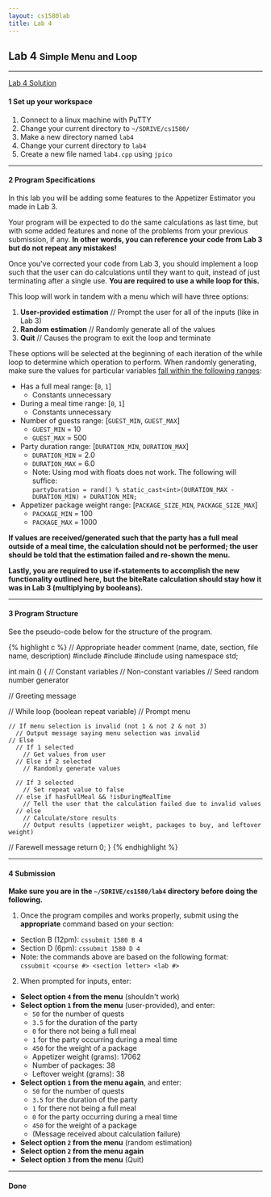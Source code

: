 ```yaml
---
layout: cs1580lab
title: Lab 4
---
```


## Lab 4 <small>Simple Menu and Loop</small>

---

<a href="{{site.baseurl}}/cs1580/solutions/lab04solution.cpp"
   class="btn btn-info pull-right">
  <i class="fa fa-exclamation-circle"></i>
  Lab 4 Solution
</a>

#### <span class="badge">1</span> Set up your workspace

1. Connect to a linux machine with PuTTY
2. Change your current directory to `~/SDRIVE/cs1580/`
3. Make a new directory named `lab4`
4. Change your current directory to `lab4`
5. Create a new file named `lab4.cpp` using `jpico`

---

#### <span class="badge">2</span> Program Specifications
In this lab you will be adding some features to the Appetizer Estimator you made in Lab 3.

Your program will be expected to do the same calculations as last time, but with some added features and none of the problems from your previous submission, if any.
**In other words, you can reference your code from Lab 3 but do not repeat any mistakes!**

Once you've corrected your code from Lab 3, you should implement a loop such that the user can do calculations until they want to quit, instead of just terminating after a single use.
**You are required to use a while loop for this.**

This loop will work in tandem with a menu which will have three options:

1. **User-provided estimation** // Prompt the user for all of the inputs (like in Lab 3)
2. **Random estimation** // Randomly generate all of the values
3. **Quit** // Causes the program to exit the loop and terminate

These options will be selected at the beginning of each iteration of the while loop to determine which operation to perform.
When randomly generating, make sure the values for particular variables [fall within the following ranges](http://www.cplusplus.com/reference/cstdlib/rand/):

- Has a full meal range: [`0`, `1`]
  - Constants unnecessary
- During a meal time range: [`0`, `1`]
  - Constants unnecessary
- Number of guests range: [`GUEST_MIN`, `GUEST_MAX`]
  - `GUEST_MIN` = 10
  - `GUEST_MAX` = 500
- Party duration range: [`DURATION_MIN`, `DURATION_MAX`]
  - `DURATION_MIN` = 2.0
  - `DURATION_MAX` = 6.0
  - Note: Using mod with floats does not work.  The following will suffice:  
    `partyDuration = rand() % static_cast<int>(DURATION_MAX - DURATION_MIN) + DURATION_MIN;`
- Appetizer package weight range: [`PACKAGE_SIZE_MIN`, `PACKAGE_SIZE_MAX`]
  - `PACKAGE_MIN` = 100
  - `PACKAGE_MAX` = 1000

**If values are received/generated such that the party has a full meal outside of a meal time, the calculation should not be performed; the user should be told that the estimation failed and re-shown the menu.**

**Lastly, you are required to use if-statements to accomplish the new functionality outlined here, but the biteRate calculation should stay how it was in Lab 3 (multiplying by booleans).**

---

#### <span class="badge">3</span> Program Structure

See the pseudo-code below for the structure of the program.

{% highlight c %}
// Appropriate header comment (name, date, section, file name, description)
#include <iostream>
#include <cstdlib>
#include <ctime>
using namespace std;

int main ()
{
  // Constant variables
  // Non-constant variables
  // Seed random number generator

  // Greeting message

  // While loop (boolean repeat variable)
    // Prompt menu

    // If menu selection is invalid (not 1 & not 2 & not 3)
      // Output message saying menu selection was invalid
    // Else
      // If 1 selected
        // Get values from user
      // Else if 2 selected
        // Randomly generate values

      // If 3 selected
        // Set repeat value to false
      // else if hasFullMeal && !isDuringMealTime
        // Tell the user that the calculation failed due to invalid values
      // else
        // Calculate/store results
        // Output results (appetizer weight, packages to buy, and leftover weight)

  // Farewell message
  return 0;
}
{% endhighlight %}

---

#### <span class="badge">4</span> Submission
**Make sure you are in the `~/SDRIVE/cs1580/lab4` directory before doing the following.**

1. Once the program compiles and works properly, submit using the **appropriate** command based on your section:
- Section B (12pm): `cssubmit 1580 B 4`
- Section D (6pm): `cssubmit 1580 D 4`
- Note: the commands above are based on the following format:  
    `cssubmit <course #> <section letter> <lab #>`
2. When prompted for inputs, enter:
- **Select option `4` from the menu** (shouldn't work)
- **Select option `1` from the menu** (user-provided), and enter:
  - `50` for the number of quests
  - `3.5` for the duration of the party
  - `0` for there not being a full meal
  - `1` for the party occurring during a meal time
  - `450` for the weight of a package
  - Appetizer weight (grams): 17062
  - Number of packages: 38
  - Leftover weight (grams): 38
- **Select option `1` from the menu again**, and enter:
  - `50` for the number of quests
  - `3.5` for the duration of the party
  - `1` for there not being a full meal
  - `0` for the party occurring during a meal time
  - `450` for the weight of a package
  - (Message received about calculation failure)
- **Select option `2` from the menu** (random estimation)
- **Select option `2` from the menu again**
- **Select option `3` from the menu** (Quit)

---

#### <span class="badge"><i class="fa fa-check"></i></span> Done
